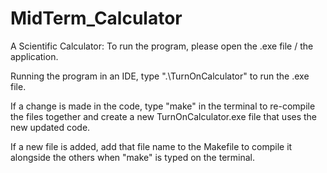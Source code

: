 # MidTerm_Calculator
A Scientific Calculator:
To run the program, please open the .exe file / the application.

Running the program in an IDE, type ".\TurnOnCalculator" to run the .exe file.

If a change is made in the code, type "make" in the terminal to re-compile the files together
and create a new TurnOnCalculator.exe file that uses the new updated code.

If a new file is added, add that file name to the Makefile to compile it alongside the others
when "make" is typed on the terminal.


